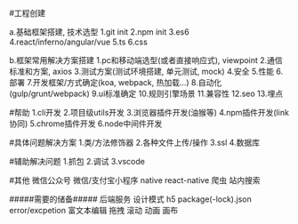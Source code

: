 <!-- 1.void 0 => undefined
2.console 研究, throwException -->
#工程创建

a.基础框架搭建, 技术选型
1.git init
2.npm init
3.es6
4.react/inferno/angular/vue
5.ts
6.css

b.框架常用解决方案搭建
1.pc和移动端选型(或者直接响应式), viewpoint
2.通信标准和方案, axios
3.测试方案(测试环境搭建, 单元测试, mock)
4.安全
5.性能
6.部署
7.开发框架/方式确定(koa, webpack, 热加载...)
8.自动化(gulp/grunt/webpack)
9.ui标准确定
10.规则引擎场景
11.兼容性
12.seo
13.埋点

#帮助
1.cli开发
2.项目级utils开发
3.浏览器插件开发(油猴等)
4.npm插件开发(link 协同)
5.chrome插件开发
6.node中间件开发

#具体问题解决方案
1.类/方法修饰器
2.各种文件上传/操作
3.ssl
4.数据库

#辅助解决问题
1.抓包
2.调试
3.vscode



#其他
微信公众号
微信/支付宝小程序
native
react-native
爬虫
站内搜索



#####需要的储备#####
后端服务
设计模式
h5
package(-lock).json
error/excpetion
富文本编辑
拖拽
滚动
动画
画布